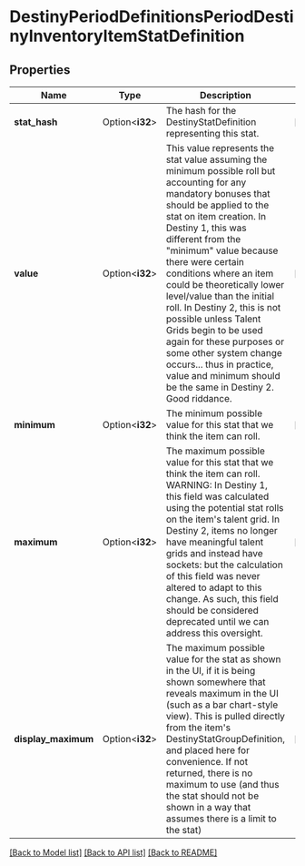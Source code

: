 # DestinyPeriodDefinitionsPeriodDestinyInventoryItemStatDefinition

## Properties

Name | Type | Description | Notes
------------ | ------------- | ------------- | -------------
**stat_hash** | Option<**i32**> | The hash for the DestinyStatDefinition representing this stat. | [optional]
**value** | Option<**i32**> | This value represents the stat value assuming the minimum possible roll but accounting for any mandatory bonuses that should be applied to the stat on item creation.  In Destiny 1, this was different from the \"minimum\" value because there were certain conditions where an item could be theoretically lower level/value than the initial roll.   In Destiny 2, this is not possible unless Talent Grids begin to be used again for these purposes or some other system change occurs... thus in practice, value and minimum should be the same in Destiny 2. Good riddance. | [optional]
**minimum** | Option<**i32**> | The minimum possible value for this stat that we think the item can roll. | [optional]
**maximum** | Option<**i32**> | The maximum possible value for this stat that we think the item can roll.  WARNING: In Destiny 1, this field was calculated using the potential stat rolls on the item's talent grid. In Destiny 2, items no longer have meaningful talent grids and instead have sockets: but the calculation of this field was never altered to adapt to this change. As such, this field should be considered deprecated until we can address this oversight. | [optional]
**display_maximum** | Option<**i32**> | The maximum possible value for the stat as shown in the UI, if it is being shown somewhere that reveals maximum in the UI (such as a bar chart-style view).  This is pulled directly from the item's DestinyStatGroupDefinition, and placed here for convenience.  If not returned, there is no maximum to use (and thus the stat should not be shown in a way that assumes there is a limit to the stat) | [optional]

[[Back to Model list]](../README.md#documentation-for-models) [[Back to API list]](../README.md#documentation-for-api-endpoints) [[Back to README]](../README.md)


